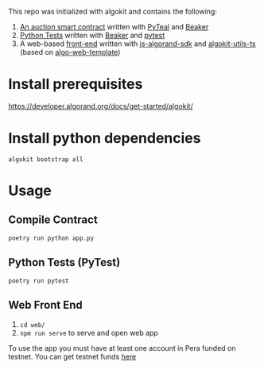 This repo was initialized with algokit and contains the following:

1. [An auction smart contract](app.py) written with [PyTeal](https://github.com/algorand/pyteal) and [Beaker](https://github.com/algorand-devrel/beaker)
2. [Python Tests](test_app.py) written with [Beaker](https://github.com/algorand-devrel/beaker) and [pytest](https://docs.pytest.org/en/7.1.x/)
3. A web-based [front-end](web/) written with [js-algorand-sdk](https://github.com/algorand-devrel/beaker) and [algokit-utils-ts](https://github.com/algorandfoundation/algokit-utils-ts/) (based on [algo-web-template](https://github.com/algorand-devrel/algo-web-template))

# Install prerequisites 
https://developer.algorand.org/docs/get-started/algokit/

# Install python dependencies

`algokit bootstrap all`


# Usage

## Compile Contract

`poetry run python app.py`

## Python Tests (PyTest)

`poetry run pytest`

## Web Front End

1. `cd web/`
2. `npm run serve` to serve and open web app

To use the app you must have at least one account in Pera funded on testnet. You can get testnet funds [here](https://bank.testnet.algorand.network/)

